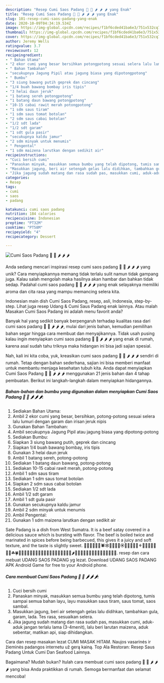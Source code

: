 ```yaml
---
description: "Resep Cumi Saos Padang 🦑 🦑 🌶 🌶 🌶 yang Enak"
title: "Resep Cumi Saos Padang 🦑 🦑 🌶 🌶 🌶 yang Enak"
slug: 101-resep-cumi-saos-padang-yang-enak
date: 2020-10-09T04:34:19.534Z
image: https://img-global.cpcdn.com/recipes/f1bf6cded41ba6e3/751x532cq70/cumi-saos-padang-🦑-🦑-🌶-🌶-🌶-foto-resep-utama.jpg
thumbnail: https://img-global.cpcdn.com/recipes/f1bf6cded41ba6e3/751x532cq70/cumi-saos-padang-🦑-🦑-🌶-🌶-🌶-foto-resep-utama.jpg
cover: https://img-global.cpcdn.com/recipes/f1bf6cded41ba6e3/751x532cq70/cumi-saos-padang-🦑-🦑-🌶-🌶-🌶-foto-resep-utama.jpg
author: Jeremy Wells
ratingvalue: 3.7
reviewcount: 12
recipeingredient:
- " Bahan Utama"
- "2 ekor cumi yang besar bersihkan potongpotong sesuai selera lalu lumuri dengan garam dan irisan jeruk nipis"
- " Bahan Tambahan"
- "secukupnya Jagung Pipil atau jagung biasa yang dipotongpotong"
- " Bumbu"
- "3 siung bawang putih geprek dan cincang"
- "1/4 buah bawang bombay iris tipis"
- "3 helai daun jeruk"
- "1 batang sereh potongpotong"
- "1 batang daun bawang potongpotong"
- "10-15 cabai rawit merah potongpotong"
- "1 sdm saus tiram"
- "1 sdm saus tomat botolan"
- "2 sdm saus cabai botolan"
- "1/2 sdt lada"
- "1/2 sdt garam"
- "1 sdt gula pasir"
- "secukupnya kaldu jamur"
- "2 sdm minyak untuk menumis"
- " Pengental"
- "1 sdm maizena larutkan dengan sedikit air"
recipeinstructions:
- "Cuci bersih cumi"
- "Panaskan minyak, masukkan semua bumbu yang telah dipotong, tumis sampai semua bahan layu, layu masukkan saus tiram, saus tomat, saos sambal."
- "Masukkan jagung, beri air setengah gelas lalu didihkan, tambahkan gula, garam, lada. Tes rasa, sesuaikan selera."
- "Jika jagung sudah matang dan rasa sudah pas, masukkan cumi, aduk-aduk jangan terlalu lama (3-4menit), lalu beri larutan maizena, aduk sebentar, matikan api, siap dihidangkan."
categories:
- Resep
tags:
- cumi
- saos
- padang

katakunci: cumi saos padang 
nutrition: 184 calories
recipecuisine: Indonesian
preptime: "PT32M"
cooktime: "PT58M"
recipeyield: "4"
recipecategory: Dessert

---
```



![Cumi Saos Padang 🦑 🦑 🌶 🌶 🌶](https://img-global.cpcdn.com/recipes/f1bf6cded41ba6e3/751x532cq70/cumi-saos-padang-🦑-🦑-🌶-🌶-🌶-foto-resep-utama.jpg)

Anda sedang mencari inspirasi resep cumi saos padang 🦑 🦑 🌶 🌶 🌶 yang unik? Cara menyiapkannya memang tidak terlalu sulit namun tidak gampang juga. Kalau salah mengolah maka hasilnya akan hambar dan bahkan tidak sedap. Padahal cumi saos padang 🦑 🦑 🌶 🌶 🌶 yang enak selayaknya memiliki aroma dan cita rasa yang mampu memancing selera kita.

Indonesian main dish Cumi Saos Padang, resep, asli, Indonesia, step-by-step. Lihat juga resep Udang &amp; Cumi Saus Padang enak lainnya. Atau malah Masakan Cumi Saos Padang ini adalah menu favorit anda?

Banyak hal yang sedikit banyak berpengaruh terhadap kualitas rasa dari cumi saos padang 🦑 🦑 🌶 🌶 🌶, mulai dari jenis bahan, kemudian pemilihan bahan segar hingga cara membuat dan menyajikannya. Tidak usah pusing kalau ingin menyiapkan cumi saos padang 🦑 🦑 🌶 🌶 🌶 yang enak di rumah, karena asal sudah tahu triknya maka hidangan ini bisa jadi sajian spesial.


Nah, kali ini kita coba, yuk, kreasikan cumi saos padang 🦑 🦑 🌶 🌶 🌶 sendiri di rumah. Tetap dengan bahan sederhana, sajian ini bisa memberi manfaat untuk membantu menjaga kesehatan tubuh kita. Anda dapat menyiapkan Cumi Saos Padang 🦑 🦑 🌶 🌶 🌶 menggunakan 21 jenis bahan dan 4 tahap pembuatan. Berikut ini langkah-langkah dalam menyiapkan hidangannya.

<!--inarticleads1-->

##### Bahan-bahan dan bumbu yang digunakan dalam menyiapkan Cumi Saos Padang 🦑 🦑 🌶 🌶 🌶:

1. Sediakan  Bahan Utama:
1. Ambil 2 ekor cumi yang besar, bersihkan, potong-potong sesuai selera lalu lumuri dengan garam dan irisan jeruk nipis
1. Gunakan  Bahan Tambahan:
1. Ambil secukupnya Jagung Pipil atau jagung biasa yang dipotong-potong
1. Sediakan  Bumbu:
1. Siapkan 3 siung bawang putih, geprek dan cincang
1. Siapkan 1/4 buah bawang bombay, iris tipis
1. Gunakan 3 helai daun jeruk
1. Ambil 1 batang sereh, potong-potong
1. Sediakan 1 batang daun bawang, potong-potong
1. Sediakan 10-15 cabai rawit merah, potong-potong
1. Ambil 1 sdm saus tiram
1. Sediakan 1 sdm saus tomat botolan
1. Siapkan 2 sdm saus cabai botolan
1. Sediakan 1/2 sdt lada
1. Ambil 1/2 sdt garam
1. Ambil 1 sdt gula pasir
1. Gunakan secukupnya kaldu jamur
1. Ambil 2 sdm minyak untuk menumis
1. Ambil  Pengental:
1. Gunakan 1 sdm maizena larutkan dengan sedikit air


Sate Padang is a dish from West Sumatra. It is a beef satay covered in a delicious sauce which is bursting with flavor. The beef is boiled twice and marinated in spices before being barbecued, this gives it a juicy and soft texture, and the taste is slightly sweet. 🦀🐌🐛🐜🐝🐞🕷🕸🦂💐🌸💮🏵🌹🌺🌻🌼🌷⚘🌱🌲🌳🌴🌵🌾🌿☘🍀🍁🍂🍃🍇🍈🍉🍊🍋🍌🍍🍎🍏🍐🍑🍒🍓🍅🍆🌽🌶🍄🌰🍞🧀🍖🍗🍔🍟🍕🌭🌮🌯🍿🍲🍱. resep dan cara mebuat UDANG SAOS PADANG yg lezat. Download UDANG SAOS PADANG APK Android Game for free to your Android phone. 

<!--inarticleads2-->

##### Cara membuat Cumi Saos Padang 🦑 🦑 🌶 🌶 🌶:

1. Cuci bersih cumi
1. Panaskan minyak, masukkan semua bumbu yang telah dipotong, tumis sampai semua bahan layu, layu masukkan saus tiram, saus tomat, saos sambal.
1. Masukkan jagung, beri air setengah gelas lalu didihkan, tambahkan gula, garam, lada. Tes rasa, sesuaikan selera.
1. Jika jagung sudah matang dan rasa sudah pas, masukkan cumi, aduk-aduk jangan terlalu lama (3-4menit), lalu beri larutan maizena, aduk sebentar, matikan api, siap dihidangkan.


Cara dan resep masakan lezat CUMI MASAK HITAM. Naujos vasarinės ir žieminės padangos internetu už gerą kainą. Top Ala Restoran: Resep Saus Padang Untuk Cumi Dan Seafood Lainnya. 

Bagaimana? Mudah bukan? Itulah cara membuat cumi saos padang 🦑 🦑 🌶 🌶 🌶 yang bisa Anda praktikkan di rumah. Semoga bermanfaat dan selamat mencoba!
